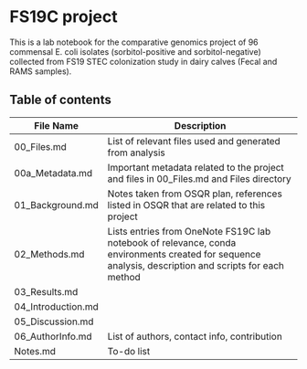 # **FS19C project**

This is a lab notebook for the comparative genomics project of 96 commensal E. coli isolates (sorbitol-positive and sorbitol-negative) collected from FS19 STEC colonization study in dairy calves (Fecal and RAMS samples).

## **Table of contents**
| File Name  | Description |
| -- | -- |
| 00_Files.md | List of relevant files used and generated from analysis |
| 00a_Metadata.md | Important metadata related to the project and files in 00_Files.md and Files directory|
| 01_Background.md | Notes taken from OSQR plan, references listed in OSQR that are related to this project |
| 02_Methods.md | Lists entries from OneNote FS19C lab notebook of relevance, conda environments created for sequence analysis, description and scripts for each method|
| 03_Results.md | |
| 04_Introduction.md | |
| 05_Discussion.md | |
| 06_AuthorInfo.md | List of authors, contact info, contribution |
| Notes.md | To-do list |
